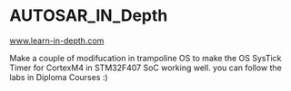 # AUTOSAR_IN_Depth 
www.learn-in-depth.com 

Make a couple of modifucation in trampoline OS to make the OS SysTick Timer for CortexM4 in STM32F407 SoC working well. 
you can follow the labs in Diploma Courses :)
